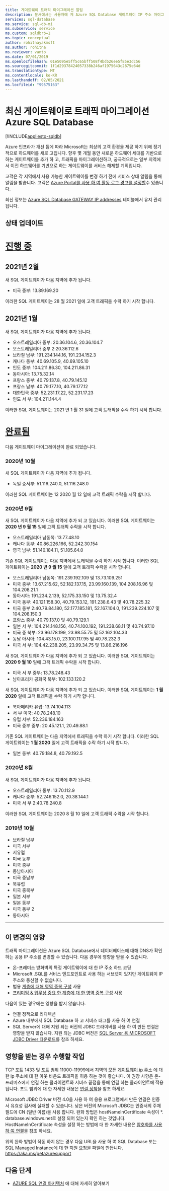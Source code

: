 ```yaml
---
title: 게이트웨이 트래픽 마이그레이션 알림
description: 문서에서는 사용자에 게 Azure SQL Database 게이트웨이 IP 주소 마이그레이션에 대 한 알림을 제공 합니다.
services: sql-database
ms.service: sql-db-mi
ms.subservice: service
ms.custom: sqldbrb=1
ms.topic: conceptual
author: rohitnayakmsft
ms.author: rohitna
ms.reviewer: vanto
ms.date: 07/01/2019
ms.openlocfilehash: 01e5095e5ff5c65bff508f4bd526ee5f85e3dc56
ms.sourcegitcommit: 1f1d29378424057338b246af1975643c2875e64d
ms.translationtype: MT
ms.contentlocale: ko-KR
ms.lasthandoff: 02/05/2021
ms.locfileid: "99575163"
---
```

# <a name="azure-sql-database-traffic-migration-to-newer-gateways"></a>최신 게이트웨이로 트래픽 마이그레이션 Azure SQL Database
[!INCLUDE[appliesto-sqldb](../includes/appliesto-sqldb.md)]

Azure 인프라가 개선 됨에 따라 Microsoft는 최상의 고객 환경을 제공 하기 위해 정기적으로 하드웨어를 새로 고칩니다. 향후 몇 개월 동안 새로운 하드웨어 세대를 기반으로 하는 게이트웨이를 추가 하 고, 트래픽을 마이그레이션하고, 궁극적으로는 일부 지역에서 이전 하드웨어를 기반으로 하는 게이트웨이를 서비스 해제할 계획입니다.  

고객은 각 지역에서 사용 가능한 게이트웨이를 변경 하기 전에 서비스 상태 알림을 통해 알림을 받습니다. 고객은 [Azure Portal를 사용 하 여 활동 로그 경고를 설정할](https://docs.microsoft.com/azure/service-health/alerts-activity-log-service-notifications-portal)수 있습니다.

최신 정보는 [Azure SQL Database GATEWAY IP addresses](connectivity-architecture.md#gateway-ip-addresses) 테이블에서 유지 관리 됩니다.

## <a name="status-updates"></a>상태 업데이트

# <a name="in-progress"></a>[진행 중](#tab/in-progress-ip)
## <a name="february-2021"></a>2021년 2월
새 SQL 게이트웨이가 다음 지역에 추가 됩니다.

- 미국 중부: 13.89.169.20

이러한 SQL 게이트웨이는 28 월 2021 일에 고객 트래픽을 수락 하기 시작 합니다.

## <a name="january-2021"></a>2021년 1월
새 SQL 게이트웨이가 다음 지역에 추가 됩니다.

- 오스트레일리아 중부: 20.36.104.6, 20.36.104.7 
- 오스트레일리아 중부 2:20.36.112.6 
- 브라질 남부: 191.234.144.16, 191.234.152.3 
- 캐나다 동부: 40.69.105.9, 40.69.105.10
- 인도 중부: 104.211.86.30, 104.211.86.31 
- 동아시아: 13.75.32.14 
- 프랑스 중부: 40.79.137.8, 40.79.145.12 
- 프랑스 남부: 40.79.177.10, 40.79.177.12
- 대한민국 중부: 52.231.17.22, 52.231.17.23
- 인도 서 부: 104.211.144.4

이러한 SQL 게이트웨이는 2021 년 1 월 31 일에 고객 트래픽을 수락 하기 시작 합니다.

# <a name="completed"></a>[완료됨](#tab/completed-ip)
다음 게이트웨이 마이그레이션이 완료 되었습니다. 

### <a name="october-2020"></a>2020년 10월

새 SQL 게이트웨이가 다음 지역에 추가 됩니다.

- 독일 중서부: 51.116.240.0, 51.116.248.0

이러한 SQL 게이트웨이는 12 2020 월 12 일에 고객 트래픽 수락을 시작 합니다. 

### <a name="september-2020"></a>2020년 9월
새 SQL 게이트웨이가 다음 지역에 추가 되 고 있습니다. 이러한 SQL 게이트웨이는 **2020 년 9 월 15** 일에 고객 트래픽 수락을 시작 합니다.

- 오스트레일리아 남동쪽: 13.77.48.10
- 캐나다 동부: 40.86.226.166, 52.242.30.154
- 영국 남부: 51.140.184.11, 51.105.64.0

기존 SQL 게이트웨이는 다음 지역에서 트래픽을 수락 하기 시작 합니다. 이러한 SQL 게이트웨이는 **2020 년 9 월 15** 일에 고객 트래픽 수락을 시작 합니다.

- 오스트레일리아 남동쪽: 191.239.192.109 및 13.73.109.251
- 미국 중부: 13.67.215.62, 52.182.137.15, 23.99.160.139, 104.208.16.96 및 104.208.21.1
- 동아시아: 191.234.2.139, 52.175.33.150 및 13.75.32.4
- 미국 동부: 40.121.158.30, 40.79.153.12, 191.238.6.43 및 40.78.225.32
- 미국 동부 2:40.79.84.180, 52.177.185.181, 52.167.104.0, 191.239.224.107 및 104.208.150.3
- 프랑스 중부: 40.79.137.0 및 40.79.129.1
- 일본 서 부: 104.214.148.156, 40.74.100.192, 191.238.68.11 및 40.74.97.10
- 미국 중 북부: 23.96.178.199, 23.98.55.75 및 52.162.104.33
- 동남 아시아: 104.43.15.0, 23.100.117.95 및 40.78.232.3
- 미국 서 부: 104.42.238.205, 23.99.34.75 및 13.86.216.196

새 SQL 게이트웨이가 다음 지역에 추가 되 고 있습니다. 이러한 SQL 게이트웨이는 **2020 9 월 10** 일에 고객 트래픽 수락을 시작 합니다.

- 미국 서 부 중부: 13.78.248.43 
- 남아프리카 공화국 북부: 102.133.120.2  

새 SQL 게이트웨이가 다음 지역에 추가 되 고 있습니다. 이러한 SQL 게이트웨이는 **1 월 2020** 일에 고객 트래픽을 수락 하기 시작 합니다.

- 북아메리카 유럽: 13.74.104.113 
- 서 부 미국: 40.78.248.10 
- 유럽 서부: 52.236.184.163 
- 미국 중부 중부: 20.45.121.1, 20.49.88.1 

기존 SQL 게이트웨이는 다음 지역에서 트래픽을 수락 하기 시작 합니다. 이러한 SQL 게이트웨이는 **1 월 2020** 일에 고객 트래픽을 수락 하기 시작 합니다.
- 일본 동부: 40.79.184.8, 40.79.192.5


### <a name="august-2020"></a>2020년 8월

새 SQL 게이트웨이가 다음 지역에 추가 됩니다.

- 오스트레일리아 동부: 13.70.112.9
- 캐나다 중부: 52.246.152.0, 20.38.144.1 
- 미국 서 부 2:40.78.240.8

이러한 SQL 게이트웨이는 2020 8 월 10 일에 고객 트래픽 수락을 시작 합니다. 

### <a name="october-2019"></a>2019년 10월
- 브라질 남부
- 미국 서부
- 서유럽
- 미국 동부
- 미국 중부
- 동남아시아
- 미국 중남부
- 북유럽
- 미국 중북부
- 일본 서부
- 일본 동부
- 미국 동부 2
- 동아시아

---

## <a name="impact-of-this-change"></a>이 변경의 영향

트래픽 마이그레이션은 Azure SQL Database에서 데이터베이스에 대해 DNS가 확인 하는 공용 IP 주소를 변경할 수 있습니다.
다음 경우에 영향을 받을 수 있습니다.

- 온-프레미스 방화벽의 특정 게이트웨이에 대 한 IP 주소 하드 코딩
- Microsoft .SQL를 서비스 엔드포인트로 사용 하는 서브넷이 있지만 게이트웨이 IP 주소와 통신할 수 없습니다.
- 범용 [계층에 대해 영역 중복 구성](high-availability-sla.md#general-purpose-service-tier-zone-redundant-availability-preview) 사용
- [프리미엄 & 업무상 중요 한 계층에 대 한 영역 중복 구성](high-availability-sla.md#premium-and-business-critical-service-tier-zone-redundant-availability) 사용

다음이 있는 경우에는 영향을 받지 않습니다.
 
- 연결 정책으로 리디렉션
- Azure 내부에서 SQL Database 하 고 서비스 태그를 사용 하 여 연결
- SQL Server에 대해 지원 되는 버전의 JDBC 드라이버를 사용 하 여 만든 연결은 영향을 받지 않습니다. 지원 되는 JDBC 버전은 [SQL Server 용 MICROSOFT JDBC Driver 다운로드](/sql/connect/jdbc/download-microsoft-jdbc-driver-for-sql-server)를 참조 하세요.

## <a name="what-to-do-you-do-if-youre-affected"></a>영향을 받는 경우 수행할 작업

TCP 포트 1433 및 포트 범위 11000-11999에서 지역의 모든 [게이트웨이 ip 주소](connectivity-architecture.md#gateway-ip-addresses) 에 대 한 ip 주소에 대 한 아웃 바운드 트래픽을 허용 하는 것이 좋습니다. 이 권장 사항은 온-프레미스에서 연결 하는 클라이언트와 서비스 끝점을 통해 연결 하는 클라이언트에 적용 됩니다. 포트 범위에 대 한 자세한 내용은 [연결 정책](connectivity-architecture.md#connection-policy)을 참조 하세요.

Microsoft JDBC Driver 버전 4.0을 사용 하 여 응용 프로그램에서 만든 연결은 인증서 유효성 검사에 실패할 수 있습니다. 낮은 버전의 Microsoft JDBC는 인증서의 주체 필드에 CN (일반 이름)을 사용 합니다. 완화 방법은 hostNameInCertificate 속성이 *. database.windows.net로 설정 되어 있는지 확인 하는 것입니다. HostNameInCertificate 속성을 설정 하는 방법에 대 한 자세한 내용은 [암호화를 사용 하 여 연결](/sql/connect/jdbc/connecting-with-ssl-encryption)을 참조 하세요.

위의 완화 방법이 작동 하지 않는 경우 다음 URL을 사용 하 여 SQL Database 또는 SQL Managed Instance에 대 한 지원 요청을 파일에 만듭니다. https://aka.ms/getazuresupport

## <a name="next-steps"></a>다음 단계

- [AZURE SQL 연결 아키텍처](connectivity-architecture.md) 에 대해 자세히 알아보기
